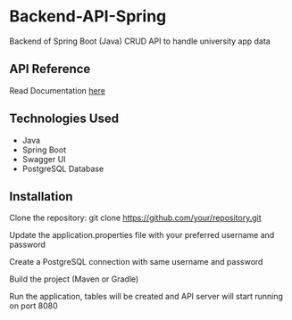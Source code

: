 # Backend-API-Spring
Backend of Spring Boot (Java) CRUD API to handle university app data

## API Reference

Read Documentation [here](https://university-app-poc.github.io/backend-api-spring/)

## Technologies Used

- Java
- Spring Boot
- Swagger UI
- PostgreSQL Database

## Installation

Clone the repository: git clone https://github.com/your/repository.git

Update the application.properties file with your preferred username and password

Create a PostgreSQL connection with same username and password

Build the project (Maven or Gradle)

Run the application, tables will be created and API server will start running on port 8080
